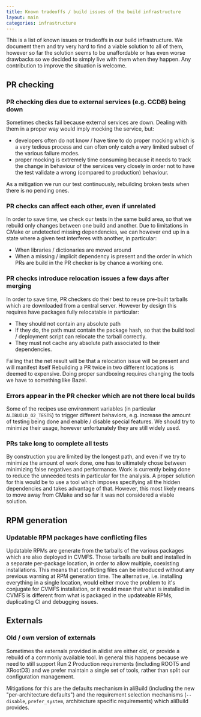 ```yaml
---
title: Known tradeoffs / build issues of the build infrastructure
layout: main
categories: infrastructure
---
```


This is a list of known issues or tradeoffs in our build infrastructure. We document them and try very hard to find a viable solution to all of them, however so far the solution seems to be unaffordable or has even worse drawbacks so we decided to simply live with them when they happen. Any contribution to improve the situation is welcome.

## PR checking

### PR checking dies due to external services (e.g. CCDB) being down

Sometimes checks fail because external services are down. Dealing with them in a proper way would imply mocking the service, but:

* developers often do not know / have time to do proper mocking which is a very tedious process and can often only catch a very limited subset of the various failure modes.
* proper mocking is extremely time consuming because it needs to track the change in behaviour of the services very closely in order not to have the test validate a wrong (compared to production) behaviour.

As a mitigation we run our test continuously, rebuilding broken tests when there is no pending ones.

### PR checks can affect each other, even if unrelated

In order to save time, we check our tests in the same build area, so that we rebuild only changes between one build and another. Due to limitations in CMake or undetected missing dependencies, we can however end up in a state where a given test interferes with another, in particular:

* When libraries / dictionaries are moved around
* When a missing / implicit dependency is present and the order in which PRs are build in the PR checker is by chance a working one.

### PR checks introduce relocation issues a few days after merging

In order to save time, PR checkers do their best to reuse pre-built tarballs which are downloaded from a central server. However by design this requires have packages fully relocatable in particular:

* They should not contain any absolute path
* If they do, the path must contain the package hash, so that the build tool / deployment script can relocate the tarball correctly.
* They must not cache any absolute path associated to their dependencies.

Failing that the net result will be that a relocation issue will be present and will manifest itself 
Rebuilding a PR twice in two different locations is deemed to expensive.
Doing proper sandboxing requires changing the tools we have to something like Bazel.

### Errors appear in the PR checker which are not there local builds

Some of the recipes use environment variables (in particular `ALIBUILD_O2_TESTS`) to trigger different behaviors, e.g. increase the amount of testing being done and enable / disable special features. We should try to minimize their usage, however unfortunately they are still widely used.

### PRs take long to complete all tests

By construction you are limited by the longest path, and even if we try to minimize the amount of work done, one has to ultimately chose between minimizing false negatives and performance. Work is currently being done to reduce the unneeded tests in particular for the analysis. A proper solution for this would be to use a tool which imposes specifying all the hidden dependencies and takes advantage of that. However, this most likely means to move away from CMake and so far it was not considered a viable solution.

## RPM generation

### Updatable RPM packages have conflicting files

Updatable RPMs are generate from the tarballs of the various packages which are also deployed in CVMFS. Those tarballs are built and installed in a separate per-package location, in order to allow multiple, coexisting installations. This means that conflicting files can be introduced without any previous warning at RPM generation time. The alternative, i.e. installing everything in a single location, would either move the problem to it's conjugate for CVMFS installation, or it would mean that what is installed in CVMFS is different from what is packaged in the updateable RPMs, duplicating CI and debugging issues.

## Externals

### Old / own version of externals

Sometimes the externals provided in alidist are either old, or provide a rebuild of a commonly available tool. In general this happens because we need to still support Run 2 Production requirements (including ROOT5 and XRootD3) and we prefer maintain a single set of tools, rather than split our configuration management.

Mitigations for this are the defaults mechanism in aliBuild (including the new "per-architecture defaults") and the requirement selection mechanisms (`--disable`, `prefer_system`, architecture specific requirements) which aliBuild provides.
